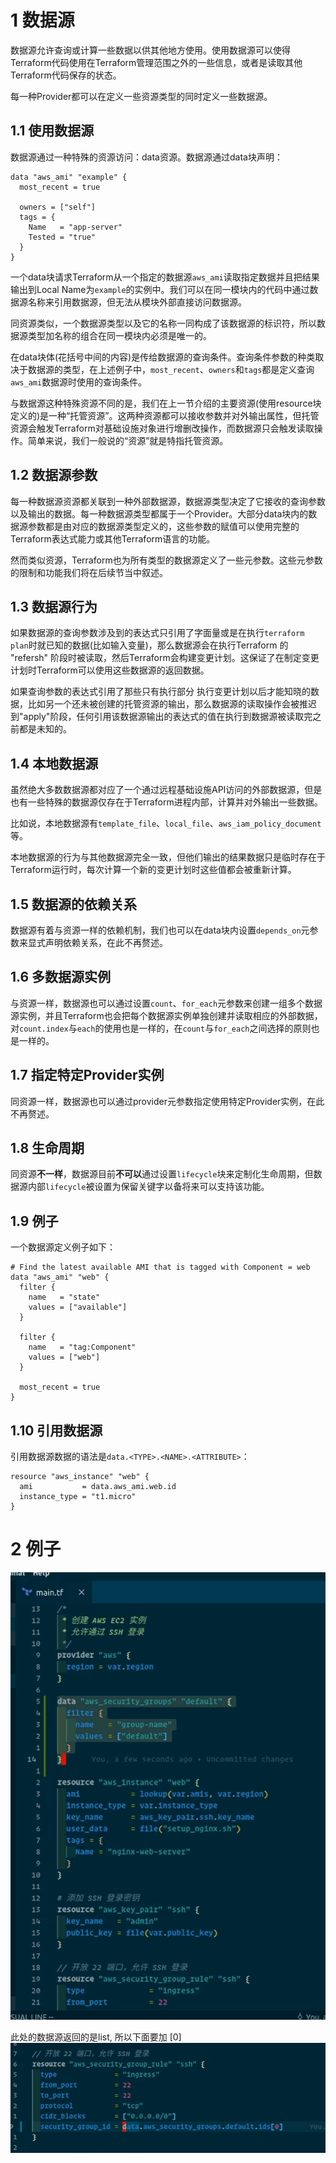 
# 1 数据源

数据源允许查询或计算一些数据以供其他地方使用。使用数据源可以使得Terraform代码使用在Terraform管理范围之外的一些信息，或者是读取其他Terraform代码保存的状态。

每一种Provider都可以在定义一些资源类型的同时定义一些数据源。

## 1.1 使用数据源

数据源通过一种特殊的资源访问：data资源。数据源通过data块声明：

```
data "aws_ami" "example" {
  most_recent = true

  owners = ["self"]
  tags = {
    Name   = "app-server"
    Tested = "true"
  }
}
```

一个data块请求Terraform从一个指定的数据源`aws_ami`读取指定数据并且把结果输出到Local Name为`example`的实例中。我们可以在同一模块内的代码中通过数据源名称来引用数据源，但无法从模块外部直接访问数据源。

同资源类似，一个数据源类型以及它的名称一同构成了该数据源的标识符，所以数据源类型加名称的组合在同一模块内必须是唯一的。

在data块体(花括号中间的内容)是传给数据源的查询条件。查询条件参数的种类取决于数据源的类型，在上述例子中，`most_recent`、`owners`和`tags`都是定义查询`aws_ami`数据源时使用的查询条件。

与数据源这种特殊资源不同的是，我们在上一节介绍的主要资源(使用resource块定义的)是一种“托管资源”。这两种资源都可以接收参数并对外输出属性，但托管资源会触发Terraform对基础设施对象进行增删改操作，而数据源只会触发读取操作。简单来说，我们一般说的“资源”就是特指托管资源。

## 1.2 数据源参数

每一种数据源资源都关联到一种外部数据源，数据源类型决定了它接收的查询参数以及输出的数据。每一种数据源类型都属于一个Provider。大部分data块内的数据源参数都是由对应的数据源类型定义的，这些参数的赋值可以使用完整的Terraform表达式能力或其他Terraform语言的功能。

然而类似资源，Terraform也为所有类型的数据源定义了一些元参数。这些元参数的限制和功能我们将在后续节当中叙述。

## 1.3 数据源行为

如果数据源的查询参数涉及到的表达式只引用了字面量或是在执行`terraform plan`时就已知的数据(比如输入变量)，那么数据源会在执行Terraform 的 "refersh" 阶段时被读取，然后Terraform会构建变更计划。这保证了在制定变更计划时Terraform可以使用这些数据源的返回数据。

如果查询参数的表达式引用了那些只有执行部分 执行变更计划以后才能知晓的数据，比如另一个还未被创建的托管资源的输出，那么数据源的读取操作会被推迟到"apply"阶段，任何引用该数据源输出的表达式的值在执行到数据源被读取完之前都是未知的。

## 1.4 本地数据源

虽然绝大多数数据源都对应了一个通过远程基础设施API访问的外部数据源，但是也有一些特殊的数据源仅存在于Terraform进程内部，计算并对外输出一些数据。

比如说，本地数据源有`template_file`、`local_file`、`aws_iam_policy_document`等。

本地数据源的行为与其他数据源完全一致，但他们输出的结果数据只是临时存在于Terraform运行时，每次计算一个新的变更计划时这些值都会被重新计算。

## 1.5 数据源的依赖关系

数据源有着与资源一样的依赖机制，我们也可以在data块内设置`depends_on`元参数来显式声明依赖关系，在此不再赘述。

## 1.6 多数据源实例

与资源一样，数据源也可以通过设置`count`、`for_each`元参数来创建一组多个数据源实例，并且Terraform也会把每个数据源实例单独创建并读取相应的外部数据，对`count.index`与`each`的使用也是一样的，在`count`与`for_each`之间选择的原则也是一样的。

## 1.7 指定特定Provider实例

同资源一样，数据源也可以通过provider元参数指定使用特定Provider实例，在此不再赘述。

## 1.8 生命周期

同资源**不一样**，数据源目前**不可以**通过设置`lifecycle`块来定制化生命周期，但数据源内部`lifecycle`被设置为保留关键字以备将来可以支持该功能。

## 1.9 例子

一个数据源定义例子如下：

```
# Find the latest available AMI that is tagged with Component = web
data "aws_ami" "web" {
  filter {
    name   = "state"
    values = ["available"]
  }

  filter {
    name   = "tag:Component"
    values = ["web"]
  }

  most_recent = true
}
```

## 1.10 引用数据源

引用数据源数据的语法是`data.<TYPE>.<NAME>.<ATTRIBUTE>`：

```
resource "aws_instance" "web" {
  ami           = data.aws_ami.web.id
  instance_type = "t1.micro"
}
```


# 2 例子

![](image/Pasted%20image%2020231117222111.png)

此处的数据源返回的是list, 所以下面要加 [0]
![](image/Pasted%20image%2020231117222144.png)

